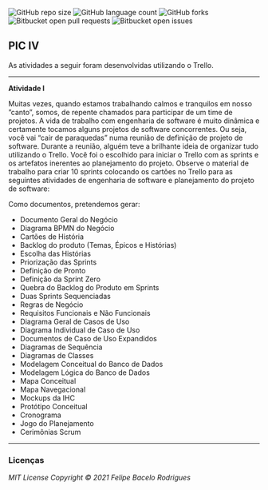 ![GitHub repo size](https://img.shields.io/github/repo-size/felipebacelo/PIC?style=for-the-badge)
![GitHub language count](https://img.shields.io/github/languages/count/felipebacelo/PIC?style=for-the-badge)
![GitHub forks](https://img.shields.io/github/forks/felipebacelo/PIC?style=for-the-badge)
![Bitbucket open pull requests](https://img.shields.io/bitbucket/pr-raw/felipebacelo/PIC?style=for-the-badge)
![Bitbucket open issues](https://img.shields.io/bitbucket/issues/felipebacelo/PIC?style=for-the-badge)

## PIC IV

As atividades a seguir foram desenvolvidas utilizando o Trello.

***

__Atividade I__

Muitas vezes, quando estamos trabalhando calmos e tranquilos em nosso ”canto”, somos, de repente chamados para participar de um time de projetos. A vida de trabalho com engenharia de software é muito dinâmica e certamente tocamos alguns projetos de software concorrentes. Ou seja, você vai “cair de paraquedas” numa reunião de definição de projeto de software. Durante a reunião, alguém teve a brilhante ideia de organizar tudo utilizando o Trello. Você foi o escolhido para iniciar o Trello com as sprints e os artefatos inerentes ao planejamento do projeto.
Observe o material de trabalho para criar 10 sprints colocando os cartões no Trello para as seguintes atividades de engenharia de software e planejamento do projeto de software:

Como documentos, pretendemos gerar:

* Documento Geral do Negócio
* Diagrama BPMN do Negócio
* Cartões de História
* Backlog do produto (Temas, Épicos e Histórias)
* Escolha das Histórias
* Priorização das Sprints
* Definição de Pronto
* Definição da Sprint Zero
* Quebra do Backlog do Produto em Sprints
* Duas Sprints Sequenciadas
* Regras de Negócio
* Requisitos Funcionais e Não Funcionais
* Diagrama Geral de Casos de Uso
* Diagrama Individual de Caso de Uso
* Documentos de Caso de Uso Expandidos
* Diagramas de Sequência
* Diagramas de Classes
* Modelagem Conceitual do Banco de Dados
* Modelagem Lógica do Banco de Dados
* Mapa Conceitual
* Mapa Navegacional
* Mockups da IHC
* Protótipo Conceitual
* Cronograma
* Jogo do Planejamento
* Cerimônias Scrum

***

### Licenças

_MIT License_
_Copyright   ©   2021 Felipe Bacelo Rodrigues_
